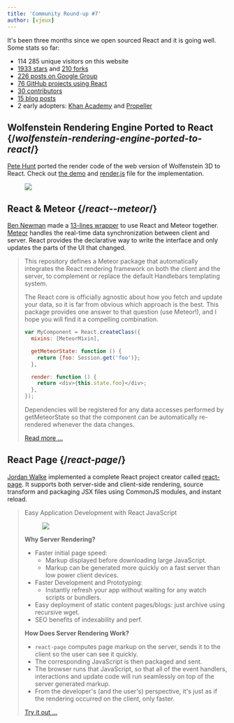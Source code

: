 ```yaml
---
title: 'Community Round-up #7'
author: [vjeux]
---
```


It's been three months since we open sourced React and it is going well. Some stats so far:

- 114 285 unique visitors on this website
- [1933 stars](https://github.com/facebook/react/stargazers) and [210 forks](https://github.com/facebook/react/network/members)
- [226 posts on Google Group](https://groups.google.com/forum/#!forum/reactjs)
- [76 GitHub projects using React](https://gist.github.com/vjeux/6335762)
- [30 contributors](https://github.com/facebook/react/graphs/contributors)
- [15 blog posts](/blog/)
- 2 early adopters: [Khan Academy](http://sophiebits.com/2013/06/09/using-react-to-speed-up-khan-academy.html) and [Propeller](http://usepropeller.com/blog/posts/from-backbone-to-react/)

## Wolfenstein Rendering Engine Ported to React {/*wolfenstein-rendering-engine-ported-to-react*/}

[Pete Hunt](http://www.petehunt.net/) ported the render code of the web version of Wolfenstein 3D to React. Check out [the demo](http://www.petehunt.net/wolfenstein3D-react/wolf3d.html) and [render.js](https://github.com/petehunt/wolfenstein3D-react/blob/master/js/renderer.js#L183) file for the implementation.

<figure><a href="http://www.petehunt.net/wolfenstein3D-react/wolf3d.html"><img src="/images/blog/wolfenstein_react.png"/></a></figure>

## React & Meteor {/*react--meteor*/}

[Ben Newman](https://twitter.com/benjamn) made a [13-lines wrapper](https://github.com/benjamn/meteor-react/blob/master/lib/mixin.js) to use React and Meteor together. [Meteor](http://www.meteor.com/) handles the real-time data synchronization between client and server. React provides the declarative way to write the interface and only updates the parts of the UI that changed.

> This repository defines a Meteor package that automatically integrates the React rendering framework on both the client and the server, to complement or replace the default Handlebars templating system.
>
> The React core is officially agnostic about how you fetch and update your data, so it is far from obvious which approach is the best. This package provides one answer to that question (use Meteor!), and I hope you will find it a compelling combination.
>
> ```javascript
> var MyComponent = React.createClass({
>   mixins: [MeteorMixin],
>
>   getMeteorState: function () {
>     return {foo: Session.get('foo')};
>   },
>
>   render: function () {
>     return <div>{this.state.foo}</div>;
>   },
> });
> ```
>
> Dependencies will be registered for any data accesses performed by getMeteorState so that the component can be automatically re-rendered whenever the data changes.
>
> [Read more ...](https://github.com/benjamn/meteor-react)

## React Page {/*react-page*/}

[Jordan Walke](https://github.com/jordwalke) implemented a complete React project creator called [react-page](https://github.com/facebook/react-page/). It supports both server-side and client-side rendering, source transform and packaging JSX files using CommonJS modules, and instant reload.

> Easy Application Development with React JavaScript
>
> <figure><a href="https://github.com/facebook/react-page/"><img src="/images/blog/react-page.png"/></a></figure>
>
> **Why Server Rendering?**
>
> - Faster initial page speed:
>   - Markup displayed before downloading large JavaScript.
>   - Markup can be generated more quickly on a fast server than low power client devices.
> - Faster Development and Prototyping:
>   - Instantly refresh your app without waiting for any watch scripts or bundlers.
> - Easy deployment of static content pages/blogs: just archive using recursive wget.
> - SEO benefits of indexability and perf.
>
> **How Does Server Rendering Work?**
>
> - `react-page` computes page markup on the server, sends it to the client so the user can see it quickly.
> - The corresponding JavaScript is then packaged and sent.
> - The browser runs that JavaScript, so that all of the event handlers, interactions and update code will run seamlessly on top of the server generated markup.
> - From the developer's (and the user's) perspective, it's just as if the rendering occurred on the client, only faster.
>
> [Try it out ...](https://github.com/facebook/react-page/)
